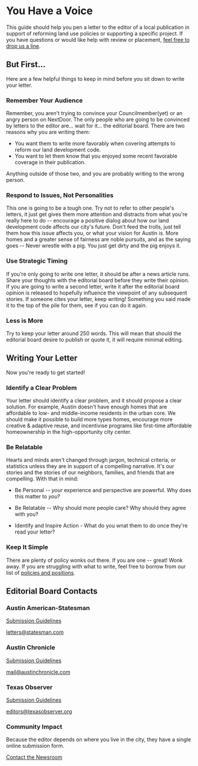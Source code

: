 # You Have a Voice

This guide should help you pen a letter to the editor of a local publication in support of reforming land use policies or supporting a specific project. If you have questions or would like help with review or placement, [feel free to drop us a line](mailto:tannerblair@outlook.com).

## But First...

Here are a few helpful things to keep in mind before you sit down to write your letter.

### Remember Your Audience

Remember, you aren't trying to convince your Councilmember(yet) or an angry person on NextDoor. The only people who are going to be convinced by letters to the editor are... wait for it... the editorial board. There are two reasons why you are writing them:

- You want them to write more favorably when covering attempts to reform our land development code.
- You want to let them know that you enjoyed some recent favorable coverage in their publication.

Anything outside of those two, and you are probably writing to the wrong person.

### Respond to Issues, Not Personalities

This one is going to be a tough one. Try not to refer to other people's letters, it just get gives them more attention and distracts from what you're really here to do -- encourage a positive dialog about how our land development code affects our city's future. Don't feed the trolls, just tell them how this issue affects you, or what your vision for Austin is. More homes and a greater sense of fairness are noble pursuits, and as the saying goes -- Never wrestle with a pig. You just get dirty and the pig enjoys it.

### Use Strategic Timing

If you're only going to write one letter, it should be after a news article runs. Share your thoughts with the editorial board before they write their opinion. 
If you are going to write a second letter, write it after the editorial board opinion is released to hopefully influence the viewpoint of any subsequent stories.
If someone cites your letter, keep writing! Something you said made it to the top of the pile for them, see if you can do it again.

### Less is More

Try to keep your letter around 250 words. This will mean that should the editorial board desire to publish or quote it, it will require minimal editing.

## Writing Your Letter

Now you're ready to get started!

### Identify a Clear Problem

Your letter should identify a clear problem, and it should propose a clear solution. For example, Austin doesn't have enough homes that are affordable to low- and middle-income residents in the urban core. We should make it possible to build more types homes, encourage more creative & adaptive reuse, and incentivise programs like first-time 
affordable homeownership in the high-opportunity city center.

### Be Relatable

Hearts and minds aren't changed through jargon, technical criteria, or statistics unless they are in support of a compelling narrative. It's our stories and the stories of our neighbors, families, and friends that are compelling. With that in mind:

- Be Personal -- *your* experience and perspective are powerful. Why does this matter to *you*?

- Be Relatable -- Why should *more* people care? Why should they agree with you?

- Identify and Inspire Action - What do you wnat them to do once they're read your letter?

### Keep It Simple

There are plenty of policy wonks out there. If you are one -- great! Wonk away. If you are struggling with what to write, feel free to borrow from our list of [policies and positions](/policies-and-positions).

## Editorial Board Contacts

### Austin American-Statesman

[Submission Guidelines](https://www.statesman.com/article/20141113/news/311139505)

[letters@statesman.com](mailto:letters@statesman.com)

### Austin Chronicle

[Submission Guidelines](https://www.austinchronicle.com/feedback/)

[mail@austinchronicle.com](mailto:mail@austinchronicle.com)

### Texas Observer

[Submission Guidelines](https://www.texasobserver.org/contact/)

[editors@texasobserver.org](mailto:editors@texasobserver.org)

### Community Impact

Because the editor depends on where you live in the city, they have a single online submission form.

[Contact the Newsroom](https://communityimpact.com/corporate-contact-newsroom/)
